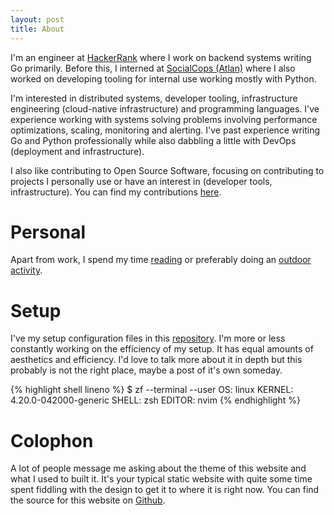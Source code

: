 ```yaml
---
layout: post
title: About
---
```


I'm an engineer at <a href="https://hackerrank.com/" target="_blank">HackerRank</a> where I work on backend systems writing Go primarily. Before this, I interned at <a href="https://atlan.com" target="_blank">SocialCops (Atlan)<a/> where I also worked on developing tooling for internal use working mostly with Python.

I'm interested in distributed systems, developer tooling, infrastructure engineering (cloud-native infrastructure) and programming languages. I've experience working with systems solving problems involving performance optimizations, scaling, monitoring and alerting. I've past experience writing Go and Python professionally while also dabbling a little with DevOps (deployment and infrastructure).

I also like contributing to Open Source Software, focusing on contributing to projects I personally use or have an interest in (developer tools, infrastructure). You can find my contributions <a href="/software">here</a>.

# Personal

Apart from work, I spend my time <a href="/reading">reading</a> or preferably doing an <a href="https://www.strava.com/athletes/89607404">outdoor activity</a>.

# Setup

I've my setup configuration files in this [repository](https://github.com/danishprakash/dotfiles). I'm more or less constantly working on the efficiency of my setup. It has equal amounts of aesthetics and efficiency. I'd love to talk more about it in depth but this probably is not the right place, maybe a post of it's own someday.

{% highlight shell lineno %}
$ zf --terminal --user
OS: linux
KERNEL: 4.20.0-042000-generic
SHELL: zsh
EDITOR: nvim
{% endhighlight %}

# Colophon

A lot of people message me asking about the theme of this website and what I used to built it. It's your typical static website with quite some time spent fiddling with the design to get it to where it is right now. You can find the source for this website on [Github](https://github.com/danishprakash/danishpraka.sh).
